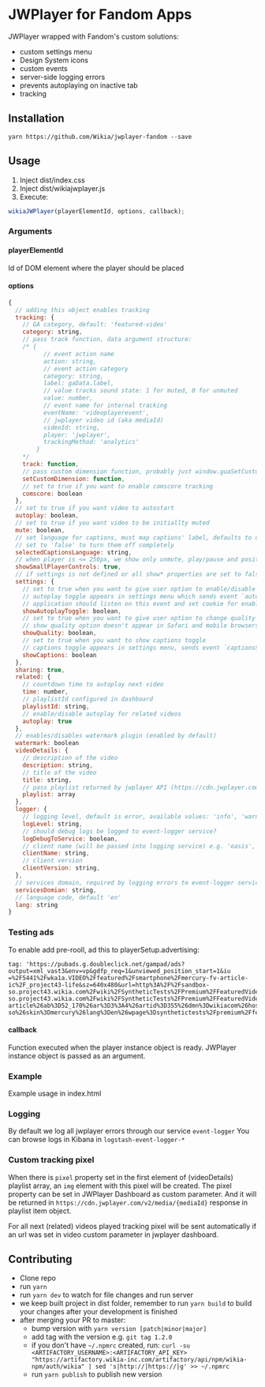 # JWPlayer for Fandom Apps
JWPlayer wrapped with Fandom's custom solutions:

* custom settings menu
* Design System icons
* custom events
* server-side logging errors
* prevents autoplaying on inactive tab
* tracking

## Installation

```
yarn https://github.com/Wikia/jwplayer-fandom --save
```

## Usage

1. Inject dist/index.css
2. Inject dist/wikiajwplayer.js
3. Execute:

```javascript
wikiaJWPlayer(playerElementId, options, callback);
```

### Arguments

#### playerElementId
Id of DOM element where the player should be placed

#### options
```javascript
{
  // adding this object enables tracking
  tracking: {
    // GA category, default: 'featured-video'
    category: string,
    // pass track function, data argument structure:
    /* {
          // event action name
          action: string,
          // event action category
          category: string,
          label: gaData.label,
          // value tracks sound state: 1 for muted, 0 for unmuted
          value: number,
          // event name for internal tracking
          eventName: 'videoplayerevent',
          // jwplayer video id (aka mediaId)
          videoId: string,
          player: 'jwplayer',
          trackingMethod: 'analytics'
        }
    */
    track: function,
    // pass custom dimension function, probably just window.guaSetCustomDimension
    setCustomDimension: function,
    // set to true if you want to enable comscore tracking
    comscore: boolean
  },
  // set to true if you want video to autostart
  autoplay: boolean,
  // set to true if you want video to be initiallty muted
  mute: boolean,
  // set language for captions, must map captions' label, defaults to user browser language
  // set to 'false' to turn them off completely
  selectedCaptionsLanguage: string,
  // when player is <= 250px, we show only unmute, play/pause and position bar.
  showSmallPlayerControls: true,
  // if settings is not defined or all show* properties are set to false, settings icon doesn't appear
  settings: {
    // set to true when you want to give user option to enable/disable autoplay
    // autoplay toggle appears in settings menu which sends event `autoplayToggle` on click
    // application should listen on this event and set cookie for enabling/disabling autoplay for user
    showAutoplayToggle: boolean,
    // set to true when you want to give user option to change quality of the video
    // show quality option doesn't appear in Safari and mobile browsers even if the option is set to true
    showQuality: boolean,
	// set to true when you want to show captions toggle
	// captions toggle appears in settings menu, sends event `captionsSelected` on click
	showCaptions: boolean
  },
  sharing: true,
  related: {
    // countdown time to autoplay next video
    time: number,
    // playlistId configured in dashboard
    playlistId: string,
    // enable/disable autoplay for related videos
    autoplay: true
  },
  // enables/disables watermark plugin (enabled by default)
  watermark: boolean
  videoDetails: {
    // description of the video
    description: string,
    // title of the video
    title: string,
    // pass playlist returned by jwplayer API (https://cdn.jwplayer.com/v2/media/{mediaId})
    playlist: array
  },
  logger: {
    // logging level, default is error, available values: 'info', 'warn', 'error', 'off'
    logLevel: string,
    // should debug logs be logged to event-logger service?
    logDebugToService: boolean,
    // client name (will be passed into logging service) e.g. 'oasis', 'mobile-wiki'
    clientName: string,
    // client version
    clientVersion: string,
  },
  // services domain, required by logging errors to event-logger service, default: 'services.wikia.com'
  servicesDomian: string,
  // language code, default 'en'
  lang: string
}
```

### Testing ads
To enable add pre-rooll, ad this to playerSetup.advertising:
```
tag: 'https://pubads.g.doubleclick.net/gampad/ads?output=xml_vast3&env=vp&gdfp_req=1&unviewed_position_start=1&iu
=%2F5441%2Fwka1a.VIDEO%2Ffeatured%2Fsmartphone%2Fmercury-fv-article-ic%2F_project43-life&sz=640x480&url=http%3A%2F%2Fsandbox-so.project43.wikia.com%2Fwiki%2FSyntheticTests%2FPremium%2FFeaturedVideo&description_url=http%3A%2F%2Fsandbox-so.project43.wikia.com%2Fwiki%2FSyntheticTests%2FPremium%2FFeaturedVideo&correlator=2870076516136183&cust_params=wsi%3Dmxax%26s0%3Dlife%26s0v%3Dlifestyle%26s0c%3Dtech%26s1%3D_project43%26s2%3Dfv-article%26ab%3D52_170%26ar%3D3%3A4%26artid%3D355%26dmn%3Dwikiacom%26hostpre%3Dsandbox-so%26skin%3Dmercury%26lang%3Den%26wpage%3Dsynthetictests%2Fpremium%2Ffeaturedvideo%26ref%3Ddirect%26esrb%3Dteen%26geo%3DPL%26pv%3D4%26u%3Dsddavhq8d%26ksgmnt%3D%26top%3D1k%26passback%3Djwplayer%26pos%3DFEATURED%26rv%3D1%26src%3Dtest&vpos=preroll&vid_t=Synthetic%20green%20(16%3A9)&eid=31061775%2C509445015&sdkv=h.3.184.2&sdki=3c0d&scor=2816083339846417&adk=663970154&u_so=l&osd=2&frm=0&sdr=1&vpa=click&mpt=jwplayer&mpv=8.0.1&ged=ve4_td4_tt1_pd4_la4000_er123.0.275.300_vi0.0.732.412_vp100_ts0_eb24171_ct120'
```

#### callback
Function executed when the player instance object is ready. JWPlayer instance object is passed as an argument.

### Example
Example usage in index.html

### Logging
By default we log all jwplayer errors through our service `event-logger`
You can browse logs in Kibana in `logstash-event-logger-*`

### Custom tracking pixel
When there is `pixel` property set in the first element of (videoDetails) playlist array, an `img`
element with this pixel will be created. The pixel property can be set in JWPlayer Dashboard as 
custom parameter. And it will be returned in `https://cdn.jwplayer.com/v2/media/{mediaId}` 
response in playlist item object.
 
For all next (related) videos played tracking pixel will be sent automatically if an url was set
in video custom parameter in jwplayer dashboard.

## Contributing
* Clone repo
* run `yarn`
* run `yarn dev` to watch for file changes and run server
* we keep built project in dist folder, remember to run `yarn build` to build your changes after your development is finished
* after merging your PR to master:
	* bump version with `yarn version [patch|minor|major]`
	* add tag with the version e.g. `git tag 1.2.0`
	* if you don't have `~/.npmrc` created, run: `curl -su <ARTIFACTORY_USERNAME>:<ARTIFACTORY_API_KEY> "https://artifactory.wikia-inc.com/artifactory/api/npm/wikia-npm/auth/wikia" | sed 's|http://|https://|g' >> ~/.npmrc`
	* run `yarn publish` to publish new version

